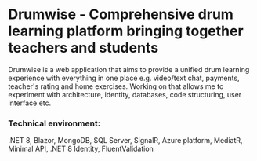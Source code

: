 # Drumwise - Comprehensive drum learning platform bringing together teachers and students

Drumwise is a web application that aims to provide a unified drum learning experience with everything in one place e.g. video/text chat, payments, teacher's rating and home exercises. Working on that allows me to experiment with architecture, identity, databases, code structuring, user interface etc.

### Technical environment:
 .NET 8, Blazor, MongoDB, SQL Server, SignalR, Azure platform, MediatR, Minimal API, .NET 8 Identity, FluentValidation
